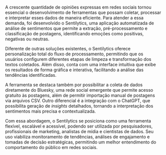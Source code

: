 A crescente quantidade de opiniões expressas em redes sociais tornou essencial o desenvolvimento de ferramentas que possam coletar, processar e interpretar esses dados de maneira eficiente. Para atender a essa demanda, foi desenvolvido o Sentilytics, uma aplicação automatizada de análise de sentimentos que permite a extração, pré-processamento e classificação de postagens, identificando emoções como positivas, negativas ou neutras.

Diferente de outras soluções existentes, o Sentilytics oferece personalização total do fluxo de processamento, permitindo que os usuários configurem diferentes etapas de limpeza e transformação dos textos coletados. Além disso, conta com uma interface intuitiva que exibe os resultados de forma gráfica e interativa, facilitando a análise das tendências identificadas.

A ferramenta se destaca também por possibilitar a coleta de dados diretamente do Bluesky, uma rede social emergente que permite acesso gratuito às postagens, além de permitir importação manual de postagens via arquivos CSV. Outro diferencial é a integração com o ChatGPT, que possibilita geração de *insights* detalhados, tornando a interpretação dos sentimentos mais precisa e contextualizada.

Com essa abordagem, o Sentilytics se posiciona como uma ferramenta flexível, escalável e acessível, podendo ser utilizada por pesquisadores, profissionais de marketing, analistas de mídia e cientistas de dados. Seu uso viabiliza monitoramento de tendências, análises de engajamento e tomadas de decisão estratégicas, permitindo um melhor entendimento do comportamento do público em redes sociais.
